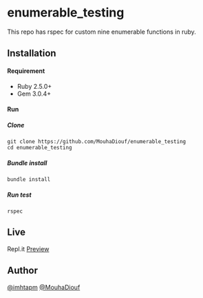# enumerable_testing

This repo has rspec for custom nine enumerable functions in ruby.

## Installation

#### Requirement
* Ruby 2.5.0+
* Gem 3.0.4+

#### Run

##### Clone
```  
git clone https://github.com/MouhaDiouf/enumerable_testing 
cd enumerable_testing
```

##### Bundle install

```
bundle install
```

##### Run test

```
rspec
```
## Live
Repl.it [Preview](https://repl.it/@ponmuthuselvam/enumerableruby)

## Author
[@imhtapm](https://github.com/imhtapm)
[@MouhaDiouf](https://github.com/MouhaDiouf)